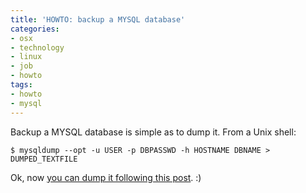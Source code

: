```yaml
---
title: 'HOWTO: backup a MYSQL database'
categories:
- osx
- technology
- linux
- job
- howto
tags:
- howto
- mysql
---
```

Backup a MYSQL database is simple as to dump it. From a Unix shell:

```
$ mysqldump --opt -u USER -p DBPASSWD -h HOSTNAME DBNAME > DUMPED_TEXTFILE
```

Ok, now [you can dump it following
this post]({{site.url}}/2012/07/17/howto-dump-data-into-mysql/ "HOWTO: dump data into MYSQL" ). :)


